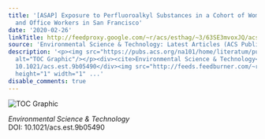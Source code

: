 ```yaml
---
title: '[ASAP] Exposure to Perfluoroalkyl Substances in a Cohort of Women Firefighters
  and Office Workers in San Francisco'
date: '2020-02-26'
linkTitle: http://feedproxy.google.com/~r/acs/esthag/~3/63SE3mvoxJQ/acs.est.9b05490
source: 'Environmental Science & Technology: Latest Articles (ACS Publications)'
description: '<p><img src="https://pubs.acs.org/na101/home/literatum/publisher/achs/journals/content/esthag/0/esthag.ahead-of-print/acs.est.9b05490/20200210/images/medium/es9b05490_0001.gif"
  alt="TOC Graphic"/></p><div><cite>Environmental Science & Technology</cite></div><div>DOI:
  10.1021/acs.est.9b05490</div><img src="http://feeds.feedburner.com/~r/acs/esthag/~4/63SE3mvoxJQ"
  height="1" width="1" ...'
disable_comments: true
---
```

<p><img src="https://pubs.acs.org/na101/home/literatum/publisher/achs/journals/content/esthag/0/esthag.ahead-of-print/acs.est.9b05490/20200210/images/medium/es9b05490_0001.gif" alt="TOC Graphic"/></p><div><cite>Environmental Science & Technology</cite></div><div>DOI: 10.1021/acs.est.9b05490</div><img src="http://feeds.feedburner.com/~r/acs/esthag/~4/63SE3mvoxJQ" height="1" width="1" ...